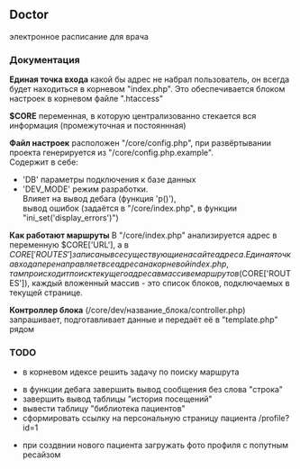 ## Doctor  
электронное расписание для врача  

### Документация  
__Единая точка входа__ какой бы адрес не набрал пользователь, он всегда будет находиться в корневом "index.php". Это обеспечивается блоком настроек в корневом файле ".htaccess"  

__$CORE__ переменная, в которую централизованно стекается вся информация (промежуточная и постояннная)

__Файл настроек__ расположен "/core/config.php", при развёртывании проекта генерируется из "/core/config.php.example".  
Содержит в себе:  
- 'DB' параметры подключения к базе данных  
- 'DEV_MODE' режим разработки.  
Влияет на вывод дебага (функция 'p()'),  
вывод ошибок (задаётся в "/core/index.php", в функции "ini_set('display_errors')")  

__Как работают маршруты__ В "/core/index.php" анализируется адрес в переменную $CORE['URL'], а в $CORE['ROUTES'] записаны все существующие на сайте адреса. Единая точка входа перенаправляет все адреса на корневой index.php, там происходит поиск текущего адреса в массиве маршрутов ($CORE['ROUTES']), каждый вложенный массив - это список блоков, подключаемых в текущей странице.

__Контроллер блока__ (/core/dev/название_блока/controller.php) запрашивает, подготавливает данные и передаёт её в "template.php" рядом

### TODO 
- в корневом идексе решить задачу по поиску маршрута  
+ в функции дебага завершить вывод сообщения без слова "строка"  
+ завершить вывод таблицы "история посещений"
+ вывести таблицу "библиотека пациентов"
+ сформировать ссылку на персональную страницу пациента /profile?id=1
- при создвнии нового пациента загружать фото профиля с попутным ресайзом
